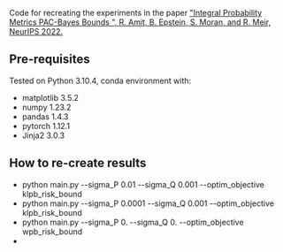 
Code for recreating the experiments in the paper ["Integral Probability Metrics PAC-Bayes Bounds ", R. Amit, B. Epstein, S. Moran, and R. Meir, NeurIPS 2022.](https://arxiv.org/abs/2207.00614)

## Pre-requisites
Tested on Python 3.10.4, conda environment with:
* matplotlib 3.5.2
* numpy 1.23.2
* pandas 1.4.3
* pytorch 1.12.1
* Jinja2 3.0.3
 

## How to re-create results
* python main.py --sigma_P 0.01   --sigma_Q 0.001  --optim_objective klpb_risk_bound
* python main.py --sigma_P 0.0001 --sigma_Q 0.001  --optim_objective klpb_risk_bound
* python main.py --sigma_P 0.     --sigma_Q 0.     --optim_objective wpb_risk_bound
* 
